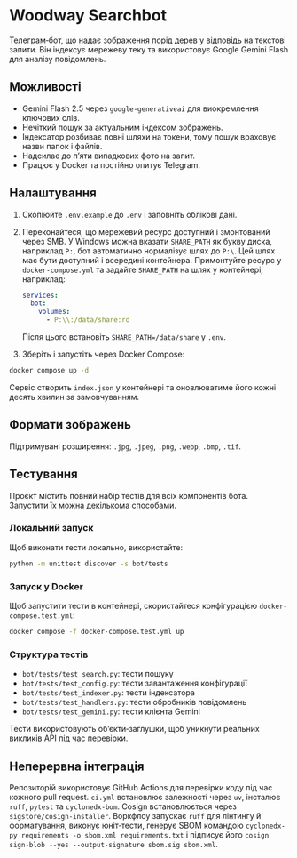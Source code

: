 # Woodway Searchbot

Телеграм‑бот, що надає зображення порід дерев у відповідь на текстові запити. Він індексує мережеву теку та використовує Google Gemini Flash для аналізу повідомлень.

## Можливості
- Gemini Flash 2.5 через `google-generativeai` для виокремлення ключових слів.
- Нечіткий пошук за актуальним індексом зображень.
- Індексатор розбиває повні шляхи на токени, тому пошук враховує назви папок і файлів.
- Надсилає до пʼяти випадкових фото на запит.
- Працює у Docker та постійно опитує Telegram.

## Налаштування
1. Скопіюйте `.env.example` до `.env` і заповніть облікові дані.
2. Переконайтеся, що мережевий ресурс доступний і змонтований через SMB.
   У Windows можна вказати `SHARE_PATH` як букву диска, наприклад `P:`,
   бот автоматично нормалізує шлях до `P:\`.
   Цей шлях має бути доступний і всередині контейнера. Примонтуйте ресурс у `docker-compose.yml` та
   задайте `SHARE_PATH` на шлях у контейнері, наприклад:

   ```yaml
   services:
     bot:
       volumes:
         - P:\\:/data/share:ro
   ```

   Після цього встановіть `SHARE_PATH=/data/share` у `.env`.
3. Зберіть і запустіть через Docker Compose:

```bash
docker compose up -d
```

Сервіс створить `index.json` у контейнері та оновлюватиме його кожні десять хвилин за замовчуванням.

## Формати зображень
Підтримувані розширення: `.jpg`, `.jpeg`, `.png`, `.webp`, `.bmp`, `.tif`.

## Тестування
Проєкт містить повний набір тестів для всіх компонентів бота. Запустити їх можна декількома способами.

### Локальний запуск
Щоб виконати тести локально, використайте:

```bash
python -m unittest discover -s bot/tests
```

### Запуск у Docker
Щоб запустити тести в контейнері, скористайтеся конфігурацією `docker-compose.test.yml`:

```bash
docker compose -f docker-compose.test.yml up
```

### Структура тестів
- `bot/tests/test_search.py`: тести пошуку
- `bot/tests/test_config.py`: тести завантаження конфігурації
- `bot/tests/test_indexer.py`: тести індексатора
- `bot/tests/test_handlers.py`: тести обробників повідомлень
- `bot/tests/test_gemini.py`: тести клієнта Gemini

Тести використовують обʼєкти‑заглушки, щоб уникнути реальних викликів API під час перевірки.

## Неперервна інтеграція
Репозиторій використовує GitHub Actions для перевірки коду під час кожного pull request. `ci.yml` встановлює залежності через `uv`, інсталює `ruff`, `pytest` та `cyclonedx-bom`. Cosign встановлюється через `sigstore/cosign-installer`. Воркфлоу запускає `ruff` для лінтингу й форматування, виконує юніт‑тести, генерує SBOM командою `cyclonedx-py requirements -o sbom.xml requirements.txt` і підписує його `cosign sign-blob --yes --output-signature sbom.sig sbom.xml`.
